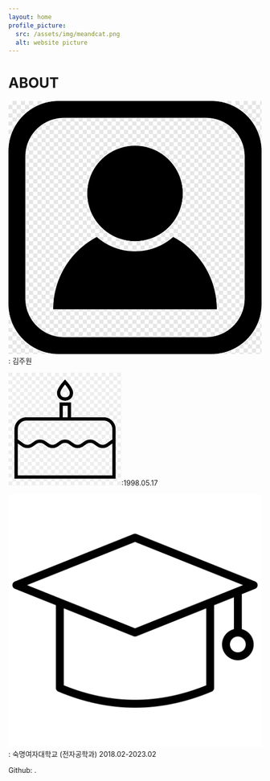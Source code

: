```yaml
---
layout: home
profile_picture:
  src: /assets/img/meandcat.png
  alt: website picture
---
```


<h1>ABOUT</h1>
<div>
  <p><img src="./assets/img/icons/name.png">: 김주원</p> 
  <p><img src="./assets/img/icons/birth.png">:1998.05.17</p>
  <p><img src="./assets/img/icons/edu.png"> : 숙명여자대학교 (전자공학과) 2018.02-2023.02</p>
</div>

<p>
  Github: <a href="https://github.com/treeNoonna"></a>.
</p>
